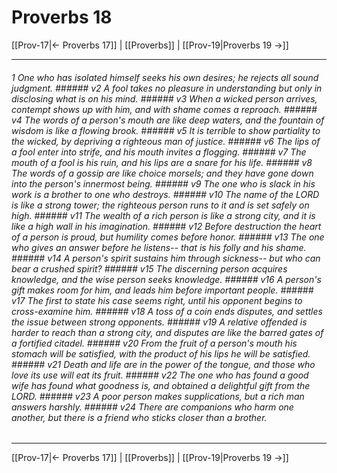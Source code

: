 # Proverbs 18

[[Prov-17|← Proverbs 17]] | [[Proverbs]] | [[Prov-19|Proverbs 19 →]]
***

###### 1 One who has isolated himself seeks his own desires; he rejects all sound judgment. ###### v2 A fool takes no pleasure in understanding but only in disclosing what is on his mind. ###### v3 When a wicked person arrives, contempt shows up with him, and with shame comes a reproach. ###### v4 The words of a person's mouth are like deep waters, and the fountain of wisdom is like a flowing brook. ###### v5 It is terrible to show partiality to the wicked, by depriving a righteous man of justice. ###### v6 The lips of a fool enter into strife, and his mouth invites a flogging. ###### v7 The mouth of a fool is his ruin, and his lips are a snare for his life. ###### v8 The words of a gossip are like choice morsels; and they have gone down into the person's innermost being. ###### v9 The one who is slack in his work is a brother to one who destroys. ###### v10 The name of the LORD is like a strong tower; the righteous person runs to it and is set safely on high. ###### v11 The wealth of a rich person is like a strong city, and it is like a high wall in his imagination. ###### v12 Before destruction the heart of a person is proud, but humility comes before honor. ###### v13 The one who gives an answer before he listens-- that is his folly and his shame. ###### v14 A person's spirit sustains him through sickness-- but who can bear a crushed spirit? ###### v15 The discerning person acquires knowledge, and the wise person seeks knowledge. ###### v16 A person's gift makes room for him, and leads him before important people. ###### v17 The first to state his case seems right, until his opponent begins to cross-examine him. ###### v18 A toss of a coin ends disputes, and settles the issue between strong opponents. ###### v19 A relative offended is harder to reach than a strong city, and disputes are like the barred gates of a fortified citadel. ###### v20 From the fruit of a person's mouth his stomach will be satisfied, with the product of his lips he will be satisfied. ###### v21 Death and life are in the power of the tongue, and those who love its use will eat its fruit. ###### v22 The one who has found a good wife has found what goodness is, and obtained a delightful gift from the LORD. ###### v23 A poor person makes supplications, but a rich man answers harshly. ###### v24 There are companions who harm one another, but there is a friend who sticks closer than a brother.

***
[[Prov-17|← Proverbs 17]] | [[Proverbs]] | [[Prov-19|Proverbs 19 →]]

